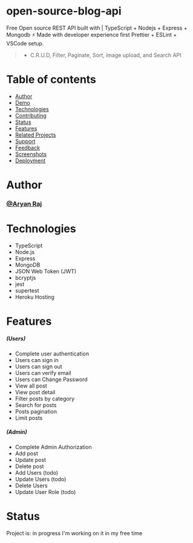 # open-source-blog-api

Free Open source REST API built with | TypeScript + Nodejs + Express + Mongodb ⚡️ Made with developer experience first Prettier + ESLint + VSCode setup.

> - C.R.U.D, Filter, Paginate, Sort, image upload, and Search API

# Table of contents

- [Author](#Author)
- [Demo](#Demo)
- [Technologies](#Technologies)
- [Contributing](#Contributing)
- [Status](#status)
- [Features](#Features)
- [Related Projects](#Related_Projects)
- [Support](#Support)
- [Feedback](#Feedback)
- [Screenshots](#Screenshots)
- [Deployment](#Deployment)

# Author

### <a href="https://github.com/AryanRajSingh">@Aryan Raj</a>

# Technologies

- TypeScript
- Node.js
- Express
- MongoDB
- JSON Web Token (JWT)
- bcryptjs
- jest
- supertest
- Heroku Hosting













# Features

##### (Users)

- Complete user authentication
- Users can sign in
- Users can sign out
- Users can verify email
- Users can Change Password
- View all post
- View post detail
- Filter posts by category
- Search for posts
- Posts pagination
- Limit posts

##### (Admin)

- Complete Admin Authorization
- Add post
- Update post
- Delete post
- Add Users (todo)
- Update Users (todo)
- Delete Users
- Update User Role (todo)





 


# Status

Project is: in progress I'm working on it in my free time

